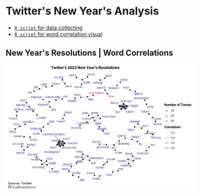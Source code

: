 # Twitter's New Year's Analysis
- [`R script` for data collecting](https://github.com/bradfordjohnson/data-viz/blob/main/new-years-2023/r/01-data-collection.R)
- [`R script` for word correlation visual](https://github.com/bradfordjohnson/data-viz/blob/main/new-years-2023/r/02-analyze-resolutions.R)

## New Year's Resolutions | **Word Correlations**
<img src = "new-years-resolutions-v2.png" width = "850px">
